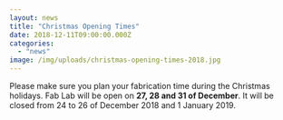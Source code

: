 ```yaml
---
layout: news
title: "Christmas Opening Times"
date: 2018-12-11T09:00:00.000Z
categories:
  - "news"
image: /img/uploads/christmas-opening-times-2018.jpg
---
```


Please make sure you plan your fabrication time during the Christmas holidays. Fab Lab will be open on **27, 28 and 31 of December**. It will be closed from 24 to 26 of December 2018 and 1 January 2019.

